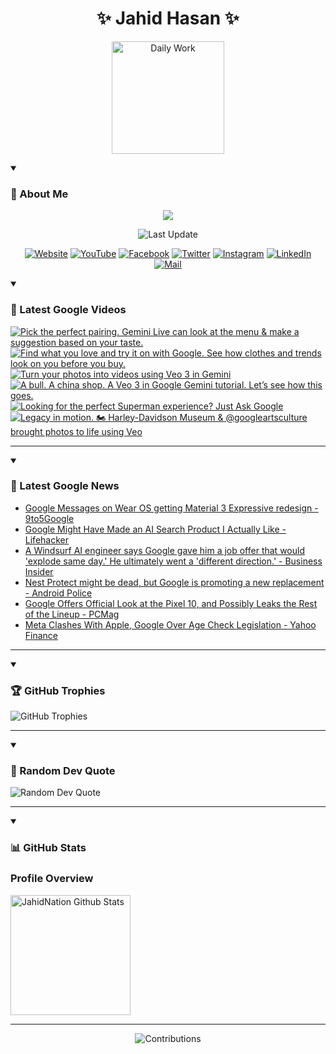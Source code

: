 <h1 align="center">✨ Jahid Hasan ✨</h1>
<p align="center">
  <img alt="Daily Work" height="180px" src="https://i.imgur.com/uhZdH9C.gif" />
</p>
<details open>
 <summary><h3>🌟 About Me</h3></summary>
<p align="center">
  <img src="https://readme-typing-svg.demolab.com/?lines=Even+if+I+fail,;I+have+to+finish,;What+I+started.;&font=Fira%20Code&center=true&width=500&height=50&color=00FF7F&vCenter=true&pause=1000&size=24" />
</p>

<p align="center">
  <img alt="Last Update" title="Last Update" src="https://img.shields.io/github/last-commit/jahidnation/jahidnation?logo=github&label=LAST+UPDATE&color=blueviolet&style=flat-square"/>
</p>

<p align="center">
  <a href="https://jahid.eu.org">
    <img alt="Website" title="Website" src="https://img.shields.io/badge/Website-000000?logo=Google-Chrome&logoColor=white&style=for-the-badge"/></a>
  <a href="https://youtube.com/@jahidnation">
    <img alt="YouTube" title="YouTube Channel" src="https://img.shields.io/badge/YouTube-FF0000?logo=YouTube&logoColor=white&style=for-the-badge"/></a>
  <a href="https://facebook.com/jahidnation">
    <img alt="Facebook" title="Facebook Page" src="https://img.shields.io/badge/Facebook-4267B2?logo=Facebook&logoColor=white&style=for-the-badge"/></a>
  <a href="https://twitter.com/jahidnation">
    <img alt="Twitter" title="Twitter Profile" src="https://img.shields.io/badge/X-000000?logo=x&logoColor=white&style=for-the-badge"/></a>
  <a href="https://instagram.com/jahidnation">
    <img alt="Instagram" title="Instagram Profile" src="https://img.shields.io/badge/Instagram-E4405F?logo=Instagram&logoColor=white&style=for-the-badge"/></a>
  <a href="https://linkedin.com/in/jahidnation">
    <img alt="LinkedIn" title="LinkedIn Profile" src="https://img.shields.io/badge/LinkedIn-0A66C2?logo=LinkedIn&logoColor=white&style=for-the-badge"/></a>
  <a href="https://mail.google.com/?hl=en&tf=cm&fs=1&to=mail@jahid.eu.org">
    <img alt="Mail" title="Mail Me" src="https://img.shields.io/badge/Email-D14836?logo=Gmail&logoColor=white&style=for-the-badge"/></a>
</p>

</details>

<details open>
 <summary><h3>🎥 Latest Google Videos</h3></summary>

<!-- BEGIN VID -->
<a href="https://www.youtube.com/shorts/RGiVGwCGDa0">
  <picture>
    <source media="(prefers-color-scheme: dark)" srcset="https://ytcards.demolab.com/?id=RGiVGwCGDa0&title=Pick+the+perfect+pairing.+Gemini+Live+can+look+at+the+menu+%26+make+a+suggestion+based+on+your+taste.&lang=en&timestamp=1753464860&background_color=%230d1117&title_color=%23ffffff&stats_color=%23dedede&max_title_lines=1&width=250&border_radius=5&duration=34">
    <img src="https://ytcards.demolab.com/?id=RGiVGwCGDa0&title=Pick+the+perfect+pairing.+Gemini+Live+can+look+at+the+menu+%26+make+a+suggestion+based+on+your+taste.&lang=en&timestamp=1753464860&background_color=%23ffffff&title_color=%2324292f&stats_color=%2357606a&max_title_lines=1&width=250&border_radius=5&duration=34" alt="Pick the perfect pairing. Gemini Live can look at the menu & make a suggestion based on your taste." title="Pick the perfect pairing. Gemini Live can look at the menu & make a suggestion based on your taste.">
  </picture>
</a>
<a href="https://www.youtube.com/shorts/fBMMev7_VUM">
  <picture>
    <source media="(prefers-color-scheme: dark)" srcset="https://ytcards.demolab.com/?id=fBMMev7_VUM&title=Find+what+you+love+and+try+it+on+with+Google.+See+how+clothes+and+trends+look+on+you+before+you+buy.&lang=en&timestamp=1753374942&background_color=%230d1117&title_color=%23ffffff&stats_color=%23dedede&max_title_lines=1&width=250&border_radius=5&duration=29">
    <img src="https://ytcards.demolab.com/?id=fBMMev7_VUM&title=Find+what+you+love+and+try+it+on+with+Google.+See+how+clothes+and+trends+look+on+you+before+you+buy.&lang=en&timestamp=1753374942&background_color=%23ffffff&title_color=%2324292f&stats_color=%2357606a&max_title_lines=1&width=250&border_radius=5&duration=29" alt="Find what you love and try it on with Google. See how clothes and trends look on you before you buy." title="Find what you love and try it on with Google. See how clothes and trends look on you before you buy.">
  </picture>
</a>
<a href="https://www.youtube.com/watch?v=KqaKDhwTW1Q">
  <picture>
    <source media="(prefers-color-scheme: dark)" srcset="https://ytcards.demolab.com/?id=KqaKDhwTW1Q&title=Turn+your+photos+into+videos+using+Veo+3+in+Gemini&lang=en&timestamp=1753222648&background_color=%230d1117&title_color=%23ffffff&stats_color=%23dedede&max_title_lines=1&width=250&border_radius=5&duration=25">
    <img src="https://ytcards.demolab.com/?id=KqaKDhwTW1Q&title=Turn+your+photos+into+videos+using+Veo+3+in+Gemini&lang=en&timestamp=1753222648&background_color=%23ffffff&title_color=%2324292f&stats_color=%2357606a&max_title_lines=1&width=250&border_radius=5&duration=25" alt="Turn your photos into videos using Veo 3 in Gemini" title="Turn your photos into videos using Veo 3 in Gemini">
  </picture>
</a>
<a href="https://www.youtube.com/shorts/BfR4XCM0xNE">
  <picture>
    <source media="(prefers-color-scheme: dark)" srcset="https://ytcards.demolab.com/?id=BfR4XCM0xNE&title=A+bull.+A+china+shop.+A+Veo+3+in+Google+Gemini+tutorial.+Let%E2%80%99s+see+how+this+goes.&lang=en&timestamp=1753214217&background_color=%230d1117&title_color=%23ffffff&stats_color=%23dedede&max_title_lines=1&width=250&border_radius=5&duration=21">
    <img src="https://ytcards.demolab.com/?id=BfR4XCM0xNE&title=A+bull.+A+china+shop.+A+Veo+3+in+Google+Gemini+tutorial.+Let%E2%80%99s+see+how+this+goes.&lang=en&timestamp=1753214217&background_color=%23ffffff&title_color=%2324292f&stats_color=%2357606a&max_title_lines=1&width=250&border_radius=5&duration=21" alt="A bull. A china shop. A Veo 3 in Google Gemini tutorial. Let’s see how this goes." title="A bull. A china shop. A Veo 3 in Google Gemini tutorial. Let’s see how this goes.">
  </picture>
</a>
<a href="https://www.youtube.com/watch?v=OgG0dHHSH0k">
  <picture>
    <source media="(prefers-color-scheme: dark)" srcset="https://ytcards.demolab.com/?id=OgG0dHHSH0k&title=Looking+for+the+perfect+Superman+experience%3F+Just+Ask+Google&lang=en&timestamp=1753136739&background_color=%230d1117&title_color=%23ffffff&stats_color=%23dedede&max_title_lines=1&width=250&border_radius=5&duration=34">
    <img src="https://ytcards.demolab.com/?id=OgG0dHHSH0k&title=Looking+for+the+perfect+Superman+experience%3F+Just+Ask+Google&lang=en&timestamp=1753136739&background_color=%23ffffff&title_color=%2324292f&stats_color=%2357606a&max_title_lines=1&width=250&border_radius=5&duration=34" alt="Looking for the perfect Superman experience? Just Ask Google" title="Looking for the perfect Superman experience? Just Ask Google">
  </picture>
</a>
<a href="https://www.youtube.com/shorts/G1fSod3g4Ng">
  <picture>
    <source media="(prefers-color-scheme: dark)" srcset="https://ytcards.demolab.com/?id=G1fSod3g4Ng&title=Legacy+in+motion.+%F0%9F%8F%8D%EF%B8%8F+Harley-Davidson+Museum+%26+%40googleartsculture+brought+photos+to+life+using+Veo&lang=en&timestamp=1753116127&background_color=%230d1117&title_color=%23ffffff&stats_color=%23dedede&max_title_lines=1&width=250&border_radius=5&duration=33">
    <img src="https://ytcards.demolab.com/?id=G1fSod3g4Ng&title=Legacy+in+motion.+%F0%9F%8F%8D%EF%B8%8F+Harley-Davidson+Museum+%26+%40googleartsculture+brought+photos+to+life+using+Veo&lang=en&timestamp=1753116127&background_color=%23ffffff&title_color=%2324292f&stats_color=%2357606a&max_title_lines=1&width=250&border_radius=5&duration=33" alt="Legacy in motion. 🏍️ Harley-Davidson Museum & @googleartsculture brought photos to life using Veo" title="Legacy in motion. 🏍️ Harley-Davidson Museum & @googleartsculture brought photos to life using Veo">
  </picture>
</a>
<!-- END VID -->

---

</details>

<details open>
 <summary><h3>📝 Latest Google News</h3></summary>

<!-- BLOG-POST-LIST:START -->
- [Google Messages on Wear OS getting Material 3 Expressive redesign - 9to5Google](https://news.google.com/rss/articles/CBMifEFVX3lxTE9vdFpucUI5ak9tMjJXMlVMZjZwaDVnUmZnM3Rib3Z1Mkk3a2ZQV0tlTFFabkptVkNZLWZrWGQ3R2YyU19tUFlwODRFbU1qeGJSdnRYMG1OelRONFdaT1BMcWV1Y3YyQVVuQ0hSZlZlOEVtM0pVSU5VOFlBLVM?oc=5)
- [Google Might Have Made an AI Search Product I Actually Like - Lifehacker](https://news.google.com/rss/articles/CBMiZEFVX3lxTE1nM2ttZElPWUpCNWZoZEpEQ1RQZDN1Sm5FNUxkaWl5X2duN1FSNHdzMW5MTHNBVDg2Szd3bGlCS0lFU0tUWEZvdzdFWHVBeFFBS2hlVDlPRjVZamlHTlByck05LWs?oc=5)
- [A Windsurf AI engineer says Google gave him a job offer that would &#39;explode same day.&#39; He ultimately went a &#39;different direction.&#39; - Business Insider](https://news.google.com/rss/articles/CBMinwFBVV95cUxQUDlXY1RyRmJtc0UzeG5pNnZaR1hXZWhmcUtkY194VVc1VkoybFVzd2dweGFDV2tWUWZRVjVNaFZ1cnRNaHFhNFUtdDVpNGkyeGY2THhFMFlSMi0wQml6VE9OWmNIRTlKSTJEV2lrc2p0Skw2U2loM0FIdF9zME12Vm9yWnVUMHIzLVhJRUxZZVg1b05TVDhFTDY5YWxYcE0?oc=5)
- [Nest Protect might be dead, but Google is promoting a new replacement - Android Police](https://news.google.com/rss/articles/CBMioAFBVV95cUxQa05UaEhIdUpWOHJLelhjLWVuNkY4WTBPbW9yY1JvQ3JEZXFVYlVLaVhfYU5NZ3hqQVV1YUlCRlpaNHo1aTl3c3RxUXg3RlNQUTRwOUU1WDJ3aURGS29UZTBORGxWczFXYXNrc2dQT24wNnZyWlJQYnlaZ0Y3Y1ptMEN1ODYwV2k5LTllaGxLeDc0Nk0xZThEa1pIRTIydUhS?oc=5)
- [Google Offers Official Look at the Pixel 10, and Possibly Leaks the Rest of the Lineup - PCMag](https://news.google.com/rss/articles/CBMinAFBVV95cUxNUkl1WE5zUWZLWDFBcGkwVm5XUVFabThpQXRhMDhYd1hQRkRyUldxLTFueURlWXI2Nms5Z0hnUVJhQ0VvRHU2dDRGRGZWdFhqQ0p0bklZSTZfUXZyU1BabGM2R1gxVzkxZlJZd2tkd2xiNWJWaFA4YXhyRXBsZS1rc3NiLWdfNnVIbGVONTE1bGl0dk1wTXFzTzRCSW4?oc=5)
- [Meta Clashes With Apple, Google Over Age Check Legislation - Yahoo Finance](https://news.google.com/rss/articles/CBMiggFBVV95cUxPUlVyNmxCRVpiNU44TDBXM0lXeGFzUXdwamdMRXVHRm45TW9CSjl0Y2RISmotNy1hNl9Dcm15cVN5eUdPdFNoZmdka0tQMkN3NUN6eFNhS1hYRkF3MUNILUdvOEt0QkRVYWxneGdPUWI0RU1jTlZ2LUlmd1kyUnc0aEd3?oc=5)
<!-- BLOG-POST-LIST:END -->

---

</details>

<details open>
 <summary><h3>🏆 GitHub Trophies</h3></summary>

<img alt="GitHub Trophies" title="GitHub Trophies" src="https://github-profile-trophy.vercel.app/?username=jahidnation&column=8&theme=gruvbox&no-frame=true"/>

---

</details>

<details open>
 <summary><h3>💬 Random Dev Quote</h3></summary>

<img alt="Random Dev Quote" title="Random Dev Quote" src="https://quotes-github-readme.vercel.app/api?type=horizontal&theme=radical"/>

---

</details>

<details open> 
  <summary><h3>📊 GitHub Stats</h3></summary>

  <h3>Profile Overview</h3>
  <p>
  <img alt="JahidNation Github Stats" src="https://denvercoder1-github-readme-stats.vercel.app/api/?username=jahidnation&show_icons=true&include_all_commits=true&count_private=true&theme=react&hide_border=true&bg_color=1F222E&title_color=F85D7F&icon_color=F8D866" height="192px"/>
  </p>

---

<p align="center">
<img alt="Contributions" title="Contributions" src="https://github.com/jahidnation/jahidnation/blob/contributions/snake.svg"/>
</p>
